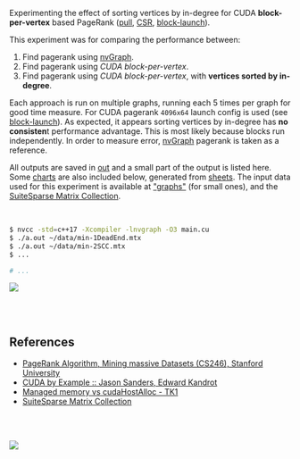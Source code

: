 Experimenting the effect of sorting vertices by in-degree for CUDA
**block-per-vertex** based PageRank ([pull], [CSR], [block-launch]).

This experiment was for comparing the performance between:
1. Find pagerank using [nvGraph].
2. Find pagerank using *CUDA block-per-vertex*.
3. Find pagerank using *CUDA block-per-vertex*, with **vertices sorted by in-degree**.

Each approach is run on multiple graphs, running each 5 times per graph for
good time measure. For CUDA pagerank `4096x64` launch config is used (see
[block-launch]). As expected, it appears sorting vertices by in-degree has
**no consisten**t performance advantage. This is most likely because blocks
run independently. In order to measure error, [nvGraph] pagerank is taken as
a reference.

All outputs are saved in [out](out/) and a small part of the output is listed
here. Some [charts] are also included below, generated from [sheets]. The input
data used for this experiment is available at ["graphs"] (for small ones), and
the [SuiteSparse Matrix Collection].

<br>

```bash
$ nvcc -std=c++17 -Xcompiler -lnvgraph -O3 main.cu
$ ./a.out ~/data/min-1DeadEnd.mtx
$ ./a.out ~/data/min-2SCC.mtx
$ ...

# ...
```

[![](https://i.imgur.com/zLPn59G.gif)][sheets]

<br>
<br>


## References

- [PageRank Algorithm, Mining massive Datasets (CS246), Stanford University](http://snap.stanford.edu/class/cs246-videos-2019/lec9_190205-cs246-720.mp4)
- [CUDA by Example :: Jason Sanders, Edward Kandrot](http://www.mat.unimi.it/users/sansotte/cuda/CUDA_by_Example.pdf)
- [Managed memory vs cudaHostAlloc - TK1](https://forums.developer.nvidia.com/t/managed-memory-vs-cudahostalloc-tk1/34281)
- [SuiteSparse Matrix Collection]

<br>
<br>

[![](https://i.imgur.com/aEQNi9z.jpg)](https://www.youtube.com/watch?v=Q5hnBsUWmAI)

[nvGraph]: https://github.com/rapidsai/nvgraph
[pull]: https://github.com/puzzlef/pagerank-push-vs-pull
[csr]: https://github.com/puzzlef/pagerank-class-vs-csr
[block-launch]: https://github.com/puzzlef/pagerank-cuda-block-adjust-launch
[charts]: https://photos.app.goo.gl/kCxgy62fFNjWqc8u7
[sheets]: https://docs.google.com/spreadsheets/d/1vcdBUAa_XQh3G3JVCQMSWhSZmeCffEqXz7EYN30FRZ0/edit?usp=sharing
["graphs"]: https://github.com/puzzlef/graphs
[SuiteSparse Matrix Collection]: https://suitesparse-collection-website.herokuapp.com
